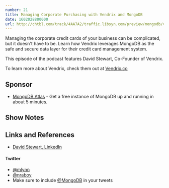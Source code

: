 ```yaml
---
number: 21
title: Managing Corporate Purchasing with Vendrix and MongoDB
date: 1602028800000
url: http://chtbl.com/track/4AA7A2/traffic.libsyn.com/preview/mongodb/vendrix-david-stewart_-_5_9_20_6.44_AM.mp3
---
```


Managing the corporate credit cards of your business can be complicated, but it doesn't have to be. Learn how Vendrix leverages MongoDB as the safe and secure data layer for their credit card management system.

This episode of the podcast features David Stewart, Co-Founder of Vendrix.

To learn more about Vendrix, check them out at [Vendrix.co](https://www.vendrix.co/)

## Sponsor

* [MongoDB Atlas](https://cloud.mongodb.com) - Get a free instance of MongoDB up and running in about 5 minutes.

## Show Notes

## Links and References
* [David Stewart, LinkedIn](https://www.linkedin.com/in/davidstewart6/)

#### Twitter
 * [@mlynn](https://twitter.com/mlynn)
 * [@nraboy](https://twitter.com/nraboy)
 * Make sure to include [@MongoDB](https://twitter.com/MongoDB) in your tweets
